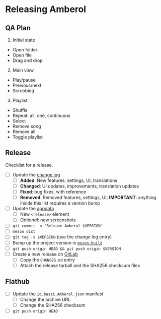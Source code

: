 Releasing Amberol
=================

QA Plan
-------

1. Initial state
  - Open folder
  - Open file
  - Drag and drop
2. Main view
  - Play/pause
  - Previous/next
  - Scrubbing
3. Playlist
  - Shuffle
  - Repeat: all, one, continuous
  - Select
  - Remove song
  - Remove all
  - Toggle playlist

Release
-------

Checklist for a release.

- [ ] Update the [change log](./CHANGES.md)
  - [ ] **Added**: New features, settings, UI, translations
  - [ ] **Changed**: UI updates, improvements, translation updates
  - [ ] **Fixed**: bug fixes, with reference
  - [ ] **Removed**: Removed features, settings, UI; **IMPORTANT**: anything
    inside this list requires a version bump
- [ ] Update the [appdata](./data/io.bassi.Amberol.appdata.xml.in.in)
  - [ ] New `<release>` element
  - [ ] *Optional*: new screenshots
- [ ] `git commit -m 'Release Amberol $VERSION'`
- [ ] `meson dist`
- [ ] `git tag -s $VERSION` (use the change log entry)
- [ ] Bump up the project version in [`meson.build`](./meson.build)
- [ ] `git push origin HEAD && git push origin $VERSION`
- [ ] Create a new release on [GitLab](https://gitlab.gnome.org/World/amberol/-/releases)
  - [ ] Copy the `CHANGES.md` entry
  - [ ] Attach the release tarball and the SHA256 checksum files

Flathub
-------

- [ ] Update the `io.bassi.Amberol.json` manifest
  - [ ] Change the archive URL
  - [ ] Change the SHA256 checksum
- [ ] `git push origin HEAD`
